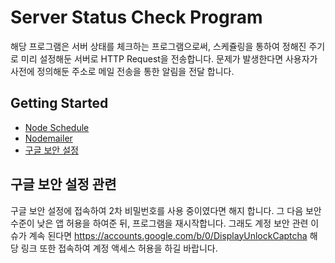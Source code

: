 # Server Status Check Program

해당 프로그램은 서버 상태를 체크하는 프로그램으로써, 스케쥴링을 통하여 정해진 주기로 미리 설정해둔 서버로 HTTP Request을 전송합니다.
문제가 발생한다면 사용자가 사전에 정의해둔 주소로 메일 전송을 통한 알림을 전달 합니다.

## Getting Started

- [Node Schedule](https://github.com/node-schedule/node-schedule#readme)
- [Nodemailer](https://nodemailer.com/about/)
- [구글 보안 설정](https://myaccount.google.com/lesssecureapps)


## 구글 보안 설정 관련

구글 보안 설정에 접속하여 2차 비밀번호를 사용 중이였다면 해지 합니다. 그 다음 보안 수준이 낮은 앱 허용을 하여준 뒤, 프로그램을 재시작합니다.
그래도 계정 보안 관련 이슈가 계속 된다면 https://accounts.google.com/b/0/DisplayUnlockCaptcha 해당 링크 또한 접속하여 계정 액세스 허용을 하길 바랍니다. 
